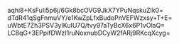 aqhi8+KsFuIi5p6j/6Gk8bcOVG9JkX7YPuNqskuZlk0=
dTdR41qSgFnmuVY/e1KwZpLfxBudoPnVEFWzxsy+T+E=
uWbtE7Zh3PSV3yIKuIU7Q/tvy97aTyBcX6x6P1vOlaQ=
LC8qG+3EPpifDWzI1ruNoxnubDCyW2fARj9RKcqXcyg=
